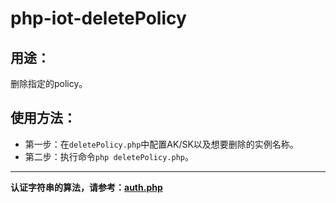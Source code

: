 # php-iot-deletePolicy

## 用途：

删除指定的policy。

## 使用方法：

* 第一步：在`deletePolicy.php`中配置AK/SK以及想要删除的实例名称。
* 第二步：执行命令`php deletePolicy.php`。

---

**认证字符串的算法，请参考：[auth.php](../../authorization/auth.php)**
